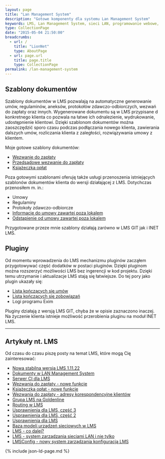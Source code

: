 ```yaml
---
layout: page
title: "Lan Management System"
description: "Gotowe komponenty dla systemu Lan Management System"
keywords: LMS, Lan Management System, sieci LAN, programowanie webowe, platformy VoIP, dodatki, komponenty, LMS GIT, LMS INET, wezwanie do zapłaty, przedsądowe wezwanie do zapłaty, ostateczne przedsądowe wezwanie do zapłaty, druki wpłat
type: CollectionPage
date: "2015-05-04 21:50:00"
breadcrumbs:
  - url: /
    title: "LionNet"
    type: AboutPage
  - url: page.url
    title: page.title
    type: CollectionPage
permalink: /lan-management-system
---
```


## Szablony dokumentów

Szablony dokumentów w LMS pozwalają na automatyczne generowanie umów, regulaminów,
aneksów, protokołów zdawczo-odbiorczych, wezwań do zapłaty oraz innych. Wygenerowane
dokumentu są w LMS przypisane d konkretnego klienta co pozwala na łatwe ich 
odnalezienie, wydrukowanie, udostępnienie klientowi. Dzięki szablonom dokumentów
można zaoszczędzić sporo czasu podczas podłączania nowego klienta, zawierania 
dalszych umów, rozliczania klienta z zaległości, rozwiązywania umowy z klientem.

Moje gotowe szablony dokumentów:

 * [Wezwanie do zapłaty][1]
 * [Przedsądowe wezwanie do zapłaty][2]
 * [Książeczka opłat][3]

Poza gotowymi szablonami oferuję także usługi przenoszenia istniejących szablonów 
dokumentów klienta do wersji działającej z LMS. Dotychczas przenosiłem m. in.:

 * Umowy
 * Regulaminy
 * Protokoły zdawczo-odbiorcze
 * [Informacje do umowy zawartej poza lokalem][4]
 * [Odstąpienie od umowy zawartej poza lokalem][5]

Przygotowane przeze mnie szablony działają zarówno w LMS GIT jak i INET LMS.

## Pluginy

Od momentu wprowadzenia do LMS mechanizmu pluginów zacząłem przygotowywać część
dodatków w postaci pluginów. Dzięki pluginom można rozszerzyć możliwości LMS bez
ingerencji w kod projektu. Dzięki temu utrzymanie i aktualizacje LMS stają się 
łatwiejsze. Do tej pory jako plugin ukazały się:

 * [Lista kończących się umów][6]
 * [Lista kończących się zobowiązań][7]
 * Logi programu Exim

Pluginy działają z wersją LMS GIT, chyba że w opisie zaznaczono inaczej. Na 
życzenie klienta istnieje możliwość przerobienia pluginu na moduł INET LMS.

* * *

## Artykuły nt. LMS

Od czasu do czasu piszę posty na temat LMS, które mogą Cię zainteresować:

 * [Nowa stabilna wersja LMS 1.11.22](/2017/06/28/nowa-stabilna-wersja-lms-1-11-22.html)
 * [Dokumenty w LAN Management System](/2017/02/13/dokumenty_w_lan_management_system.html)
 * [Serwer CI dla LMS](/2016/02/13/konfiguracja-serwera-ci-dla-lms.html)
 * [Wezwania do zapłaty - nowe funkcje](/2015/12/19/wezwania-do-zaplaty-nowe-funkcje.html)
 * [Książeczka opłat - nowe funkcje](/2015/09/21/ksiazeczka-oplat-nowe-funkcje.html)
 * [Wezwania do zapłaty - adresy korespondencyjne klientów](/2015/08/08/wezwania-do-zaplaty-adresy-korespondencyjne-klientow.html)
 * [Grupa LMS na Goldenline](/2015/08/08/grupa-lms-na-goldenline.html)
 * [Routing w LMS](/2015/07/28/routing-w-lms.html)
 * [Usprawnienia dla LMS, część 3](/2015/07/21/usprawnienia-dla-lms-3.html)
 * [Usprawnienia dla LMS, część 2](/2015/06/16/usprawnienia-dla-lms-2.html)
 * [Usprawnienia dla LMS](/2015/04/20/usprawnienia-dla-lms.html)
 * [Baza modeli urządzeń sieciowych w LMS](/2015/02/15/baza-modeli-urzadzen-sieciowych-w-lms.html)
 * [LMS - co dalej?](/2015/02/07/lms-co-dalej.html)
 * [LMS - system zarządzania sieciami LAN i nie tylko](/2014/07/27/lms-system-zarzadzania-sieciami-lan-i-nie-tylko.html)
 * [LMSConfig - nowy system zarządzania konfiguracją LMS](/2014/07/16/lmsconfig-nowy-system-zarzadzania-konfiguracja-lms.html)

[1]: szablony-dokumentow/wezwanie-do-zaplaty/
[2]: szablony-dokumentow/przedsadowe-wezwanie-do-zaplaty/
[3]: szablony-dokumentow/ksiazeczka-oplat/
[4]: szablony-dokumentow/informacje-do-umowy-zawartej-poza-lokalem/
[5]: szablony-dokumentow/odstapienie-od-umowy-zawartej-poza-lokalem/
[6]: pluginy/konczace-sie-umowy/
[7]: pluginy/konczace-sie-zobowiazania/

{% include json-ld-page.md %}

